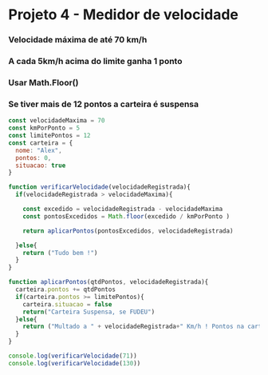 # Projeto 4 - Medidor de velocidade

### Velocidade máxima de até 70 km/h

### A cada 5km/h acima do limite ganha 1 ponto

### Usar Math.Floor()

### Se tiver mais de 12 pontos a carteira é suspensa

```jsx
const velocidadeMaxima = 70
const kmPorPonto = 5
const limitePontos = 12
const carteira = {
  nome: "Alex",
  pontos: 0,
  situacao: true
}

function verificarVelocidade(velocidadeRegistrada){
  if(velocidadeRegistrada > velocidadeMaxima){

    const excedido = velocidadeRegistrada - velocidadeMaxima
    const pontosExcedidos = Math.floor(excedido / kmPorPonto )

    return aplicarPontos(pontosExcedidos, velocidadeRegistrada)

  }else{
    return ("Tudo bem !")
  }
}

function aplicarPontos(qtdPontos, velocidadeRegistrada){
  carteira.pontos += qtdPontos
  if(carteira.pontos >= limitePontos){
    carteira.situacao = false
    return("Carteira Suspensa, se FUDEU")
  }else{
    return ("Multado a " + velocidadeRegistrada+" Km/h ! Pontos na carteira: " + carteira.pontos)
  }
}

console.log(verificarVelocidade(71))
console.log(verificarVelocidade(130))
```